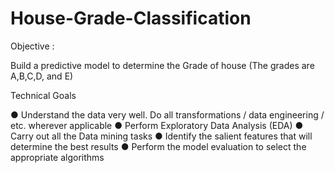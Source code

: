 # House-Grade-Classification

Objective :

Build a predictive model to determine the Grade of house (The grades are A,B,C,D, and E)


Technical Goals

● Understand the data very well. Do all transformations / data engineering / etc. wherever applicable
● Perform Exploratory Data Analysis (EDA)
● Carry out all the Data mining tasks
● Identify the salient features that will determine the best results
● Perform the model evaluation to select the appropriate algorithms


